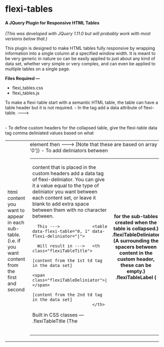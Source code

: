 flexi-tables
============

<h4>A JQuery Plugin for Responsive HTML Tables</h4>
<em>(This was developed with JQuery 1.11.0 but will probably work with most versions below that.)</em>

  This plugin is designed to make HTML tables fully responsive by wrapping information into a single column at a specified window width. It is meant to be very generic in nature so can be easily applied to just about any kind of data set, whether very simple or very complex, and can even be applied to multiple tables on a single page.

  <strong>Files Required — </strong>
    <ul>
      <li>flexi_tables.css</li>
      <li>flexi_tables.js</li>
    </ul>
    
  To make a flexi-table start with a semantic HTML table, the table can have a table header but it is not required. 
    - In the <table> tag add a data attribute of flexi-table. ---> <table data-flexi-table>
    - To define custom headers for the collapsed table, give the flexi-table data tag comma deliniated values 
      based on what <td> html content you want to appear in each sub-table. (i.e. if you want content from the first
      and second <td> element then  ---> <table data-flexi-table="0, 1"> [Note that these are based on array index 
      values so they start at '0'])
    - To add deliniators between <td> content that is placed in the custom headers add a data tag of flexi-deliniator.
      You can give it a value equal to the type of deliniator you want between each content set, or leave it blank to add
      extra space between them with no character between.
      
      This --->             <table data-flexi-table="0, 1" data-flexi-deliniator="|">
        
      Will result in --->   <th class="flexiTableTitle">
                                [content from the 1st td tag in the data set] 
                                    <span class="flexiTableDeliniator">|</span> 
                                [content from the 2nd td tag in the data set] 
                            </th>
  
  Built in CSS classes —
    .flexiTableTitle      (The <th> for the sub-tables created when the table is collapsed.)
    .flexiTableDeliniator (A <span> surrounding the spacers between content in the custom header, these can be empty.)
    .flexiTableLabel      (<th> tags with display:block and float:left to act as a <td> when the table is collapsed.)
    
  Features to be added —
    - ie8 support (intent is for the plugin to degrade gracefully)
    - fixed headers for full width and collapsed views
    - data shuffling / content sorting for full width and collapsed views
    
    
